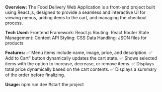 
**Overview:**
              The Food Delivery Web Application is a front-end project built using React.js, designed to provide a seamless and interactive UI for viewing menus, adding items to the cart, and managing the checkout process.

**Tech Used:**
          Frontend Framework: React.js
          Routing: React Router
          State Management: Context API
          Styling: CSS
          Data Handling: JSON files for products

**Features:**
             ✅ Menu items include name, image, price, and description.
             ✅ Add to Cart" button dynamically updates the cart state.
             ✅ Shows selected items with the option to increase, decrease, or remove items.
             ✅ Displays total price dynamically based on the cart contents.
             ✅ Displays a summary of the order before finalizing.

**Usage:**
            npm run dev #start the project

